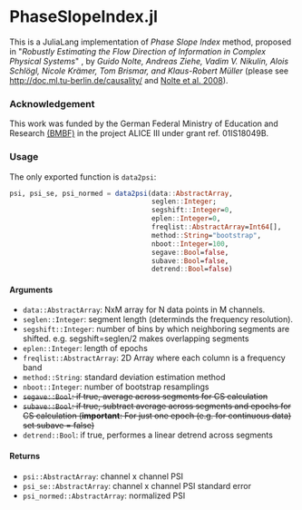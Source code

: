 # PhaseSlopeIndex.jl

This is a JuliaLang implementation of *Phase Slope Index* method, proposed in "*Robustly Estimating the Flow Direction of Information in Complex Physical Systems*" , by *Guido Nolte, Andreas Ziehe, Vadim V. Nikulin, Alois Schlögl, Nicole Krämer, Tom Brismar, and Klaus-Robert Müller* (please see http://doc.ml.tu-berlin.de/causality/ and [Nolte et al. 2008](http://link.aps.org/abstract/PRL/v100/e234101)).

### Acknowledgement
This work was funded by the German Federal Ministry of Education and Research [(BMBF)](https://www.bmbf.de/) in the project ALICE III under grant ref. 01IS18049B.

### Usage

The only exported function is `data2psi`:

```julia
psi, psi_se, psi_normed = data2psi(data::AbstractArray,
                                   seglen::Integer;
                                   segshift::Integer=0,
                                   eplen::Integer=0,
                                   freqlist::AbstractArray=Int64[],
                                   method::String="bootstrap",
                                   nboot::Integer=100,
                                   segave::Bool=false,
                                   subave::Bool=false,
                                   detrend::Bool=false)
```
#### Arguments

- `data::AbstractArray`: NxM array for N data points in M channels.
- `seglen::Integer`: segment length (determinds the frequency resolution).
- `segshift::Integer`: number of bins by which neighboring segments are shifted.
e.g. segshift=seglen/2 makes overlapping segments
- `eplen::Integer`: length of epochs
- `freqlist::AbstractArray`: 2D Array where each column is a frequency band
- `method::String`: standard deviation estimation method
- `nboot::Integer`: number of bootstrap resamplings
- ~~`segave::Bool`: if true, average across segments for CS calculation~~
- ~~`subave::Bool`: if true, subtract average across segments and epochs for CS calculation
(**important**: For just one epoch (e.g. for continuous data) set subave = false)~~
- `detrend::Bool`: if true, performes a linear detrend across segments

#### Returns

- `psi::AbstractArray`: channel x channel PSI
- `psi_se::AbstractArray`: channel x channel PSI standard error
- `psi_normed::AbstractArray`: normalized PSI

